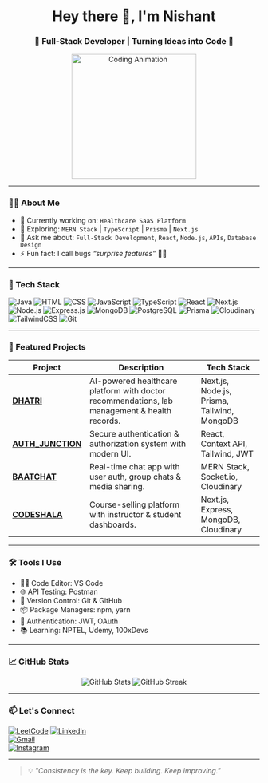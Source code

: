 <h1 align="center">Hey there 👋, I'm Nishant </h1>
<h3 align="center">🚀 Full-Stack Developer | Turning Ideas into Code 🌌</h3>

<p align="center">
  <img src="https://media.giphy.com/media/qgQUggAC3Pfv687qPC/giphy.gif" width="250" alt="Coding Animation" />
</p>

---

### 👨‍💻 About Me  

- 🔭 Currently working on: `Healthcare SaaS Platform`  
- 🌱 Exploring: `MERN Stack` | `TypeScript` | `Prisma` | `Next.js`  
- 💬 Ask me about: `Full-Stack Development`, `React`, `Node.js`, `APIs`, `Database Design`  
- ⚡ Fun fact: I call bugs *“surprise features”* 🐞✨  

---

### 🧰 Tech Stack  

![Java](https://img.shields.io/badge/Java-ED8B00?style=for-the-badge&logo=openjdk&logoColor=white)
![HTML](https://img.shields.io/badge/HTML5-e34c26?style=for-the-badge&logo=html5&logoColor=white)
![CSS](https://img.shields.io/badge/CSS3-264de4?style=for-the-badge&logo=css3&logoColor=white)
![JavaScript](https://img.shields.io/badge/JavaScript-F7DF1E?style=for-the-badge&logo=javascript&logoColor=black)
![TypeScript](https://img.shields.io/badge/TypeScript-007ACC?style=for-the-badge&logo=typescript&logoColor=white)
![React](https://img.shields.io/badge/React-61DAFB?style=for-the-badge&logo=react&logoColor=black)
![Next.js](https://img.shields.io/badge/Next.js-000?style=for-the-badge&logo=nextdotjs&logoColor=white)
![Node.js](https://img.shields.io/badge/Node.js-339933?style=for-the-badge&logo=nodedotjs&logoColor=white)
![Express.js](https://img.shields.io/badge/Express.js-000?style=for-the-badge&logo=express&logoColor=white)
![MongoDB](https://img.shields.io/badge/MongoDB-4ea94b?style=for-the-badge&logo=mongodb&logoColor=white)
![PostgreSQL](https://img.shields.io/badge/PostgreSQL-316192?style=for-the-badge&logo=postgresql&logoColor=white)
![Prisma](https://img.shields.io/badge/Prisma-2D3748?style=for-the-badge&logo=prisma&logoColor=white)
![Cloudinary](https://img.shields.io/badge/Cloudinary-3448C5?style=for-the-badge&logo=cloudinary&logoColor=white)
![TailwindCSS](https://img.shields.io/badge/TailwindCSS-06B6D4?style=for-the-badge&logo=tailwindcss&logoColor=white)
![Git](https://img.shields.io/badge/Git-F05032?style=for-the-badge&logo=git&logoColor=white)

---

### 📂 Featured Projects  

| Project | Description | Tech Stack |
|---------|-------------|------------|
| **[DHATRI](https://github.com/nishantchahar07/team-hack.git)** | AI-powered healthcare platform with doctor recommendations, lab management & health records. | Next.js, Node.js, Prisma, Tailwind, MongoDB |
| **[AUTH_JUNCTION](https://github.com/nishantchahar07/Auth_Junction.git)** | Secure authentication & authorization system with modern UI. | React, Context API, Tailwind, JWT |
| **[BAATCHAT](https://github.com/nishantchahar07/Baatchat.git)** | Real-time chat app with user auth, group chats & media sharing. | MERN Stack, Socket.io, Cloudinary |
| **[CODESHALA](https://github.com/nishantchahar07/codeshala.git)** | Course-selling platform with instructor & student dashboards. | Next.js, Express, MongoDB, Cloudinary |

---

### 🛠️ Tools I Use  

- 🧑‍💻 Code Editor: VS Code  
- 🌐 API Testing: Postman  
- 🔄 Version Control: Git & GitHub  
- 📦 Package Managers: npm, yarn  
- 🔐 Authentication: JWT, OAuth  
- 📚 Learning: NPTEL, Udemy, 100xDevs  

---

### 📈 GitHub Stats  

<p align="center">
  <img src="https://github-readme-stats.vercel.app/api?username=nishantchahar07&show_icons=true&theme=radical" alt="GitHub Stats" />
  <img src="https://github-readme-streak-stats.herokuapp.com/?user=nishantchahar07&theme=radical" alt="GitHub Streak" />
</p>

---

### 📫 Let's Connect  
[![LeetCode](https://img.shields.io/badge/LeetCode-FFA116?style=for-the-badge&logo=leetcode&logoColor=white)](https://leetcode.com/u/Nishant_chahar07/)
                       [![LinkedIn](https://img.shields.io/badge/LinkedIn-blue?style=for-the-badge&logo=linkedin&logoColor=white)](https://www.linkedin.com/in/nishantchahar07/)  
[![Gmail](https://img.shields.io/badge/Gmail-D14836?style=for-the-badge&logo=gmail&logoColor=white)](mailto:nishantchahar20@gmail.com)  
[![Instagram](https://img.shields.io/badge/Instagram-E4405F?style=for-the-badge&logo=instagram&logoColor=white)](https://instagram.com/nishantchahar07)  

---

> 💡 *"Consistency is the key. Keep building. Keep improving."*  
